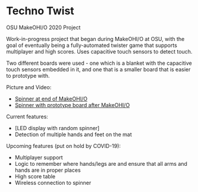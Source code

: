 # Techno Twist
OSU MakeOHI/O 2020 Project

Work-in-progress project that began during MakeOHI/O at OSU, with the goal of eventually being a fully-automated twister game that supports multiplayer and high scores. Uses capacitive touch sensors to detect touch.

Two different boards were used - one which is a blanket with the capacitive touch sensors embedded in it, and one that is a smaller board that is easier to prototype with.

Picture and Video:
- [Spinner at end of MakeOHI/O](https://www.dropbox.com/s/n8jv2qvccz12edi/IMG_1032.JPG?dl=0)
- [Spinner with prototype board after MakeOHI/O](https://www.dropbox.com/s/8tedzikfc6sycvd/IMG_1080.MOV?dl=0)

Current features:
- [LED display with random spinner]
- Detection of multiple hands and feet on the mat

Upcoming features (put on hold by COVID-19):
- Multiplayer support
- Logic to remember where hands/legs are and ensure that all arms and hands are in proper places
- High score table
- Wireless connection to spinner
